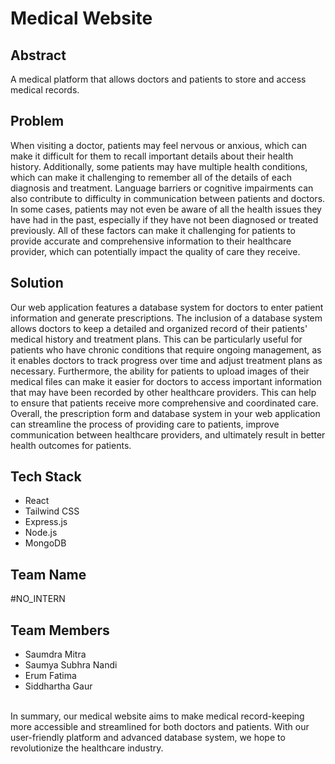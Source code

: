 # Medical Website
## Abstract
A medical platform that allows doctors and patients to store and access medical records.

## Problem
When visiting a doctor, patients may feel nervous or anxious, which can make it difficult for them to recall important details about their health history. Additionally, some patients may have multiple health conditions, which can make it challenging to remember all of the details of each diagnosis and treatment. Language barriers or cognitive impairments can also contribute to difficulty in communication between patients and doctors. In some cases, patients may not even be aware of all the health issues they have had in the past, especially if they have not been diagnosed or treated previously. All of these factors can make it challenging for patients to provide accurate and comprehensive information to their healthcare provider, which can potentially impact the quality of care they receive.

## Solution
Our web application  features a database system for doctors to enter patient information and generate prescriptions.
The inclusion of a database system allows doctors to keep a detailed and organized record of their patients' medical history and treatment plans. This can be particularly useful for patients who have chronic conditions that require ongoing management, as it enables doctors to track progress over time and adjust treatment plans as necessary.
Furthermore, the ability for patients to upload images of their medical files can make it easier for doctors to access important information that may have been recorded by other healthcare providers. This can help to ensure that patients receive more comprehensive and coordinated care.
Overall, the prescription form and database system in your web application can streamline the process of providing care to patients, improve communication between healthcare providers, and ultimately result in better health outcomes for patients.

## Tech Stack
* React
* Tailwind CSS
* Express.js
* Node.js
* MongoDB
## Team Name
#NO_INTERN

## Team Members
* Saumdra Mitra
* Saumya Subhra Nandi
* Erum Fatima
* Siddhartha Gaur  
<br>
In summary, our medical website aims to make medical record-keeping more accessible and streamlined for both doctors and patients. With our user-friendly platform and advanced database system, we hope to revolutionize the healthcare industry.
 
 



